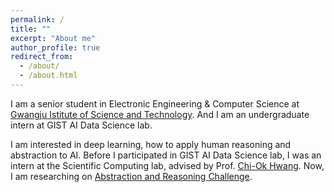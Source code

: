 ```yaml
---
permalink: /
title: ""
excerpt: "About me"
author_profile: true
redirect_from: 
  - /about/
  - /about.html
---
```


I am a senior student in Electronic Engineering & Computer Science at [Gwangju Istitute of Science and Technology](https://www.gist.ac.kr/kr/main.html). And I am an undergraduate intern at GIST AI Data Science lab.

I am interested in deep learning, how to apply human reasoning and abstraction to AI. Before I participated in GIST AI Data Science lab, I was an intern at the Scientific Computing lab, advised by Prof. [Chi-Ok Hwang](https://clabs.gist.ac.kr/~chwang/). Now, I am researching on [Abstraction and Reasoning Challenge](https://www.kaggle.com/c/abstraction-and-reasoning-challenge).
